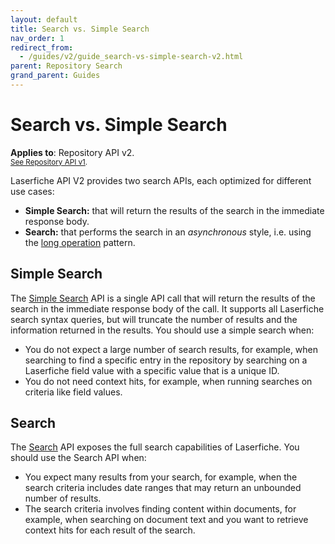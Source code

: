 ```yaml
---
layout: default
title: Search vs. Simple Search
nav_order: 1
redirect_from:
  - /guides/v2/guide_search-vs-simple-search-v2.html
parent: Repository Search
grand_parent: Guides
---
```


<!--© 2024 Laserfiche.
See LICENSE-DOCUMENTATION and LICENSE-CODE in the project root for license information.-->

# Search vs. Simple Search
**Applies to**: Repository API v2.
<br/>
<sup>[See Repository API v1](../guide_search-vs-simple-search/).</sup>

Laserfiche API V2 provides two search APIs, each optimized for different use cases:

- **Simple Search:** that will return the results of the search in the immediate response body.
- **Search:** that performs the search in an _asynchronous_ style, i.e. using the [long operation](../../../getting-started/guide_long-operations-v2/) pattern.

## Simple Search

The [Simple Search](../guide_simple-search-v2/) API is a single API call that will return the results of the search in the immediate response body of the call. It supports all Laserfiche search syntax queries, but will truncate the number of results and the information returned in the results. You should use a simple search when:

- You do not expect a large number of search results, for example, when searching to find a specific entry in the repository by searching on a Laserfiche field value with a specific value that is a unique ID.
- You do not need context hits, for example, when running searches on criteria like field values.

## Search

The [Search](../guide_search-v2/) API exposes the full search capabilities of Laserfiche. You should use the Search API when:

- You expect many results from your search, for example, when the search criteria includes date ranges that may return an unbounded number of results.
- The search criteria involves finding content within documents, for example, when searching on document text and you want to retrieve context hits for each result of the search.
